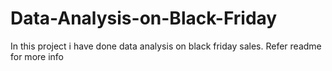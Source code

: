 # Data-Analysis-on-Black-Friday
In this project i have done data analysis on black friday sales. Refer readme for more info
